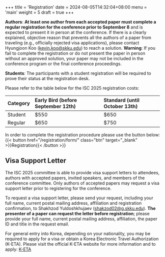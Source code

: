 +++
title = 'Registration'
date = 2024-08-05T14:32:04+08:00
menu = 'main'
weight = 5
draft = true
+++

**Authors**: **At least one author from each accepted paper must complete a regular registration for the conference prior to September 8** and is expected to present it in person at the conference. If there is a clearly explained, objective reason that prevents all the authors of a paper from traveling (e.g., officially rejected visa applications), please contact
Hyungjoon Koo (kevin.koo@skku.edu) to reach a solution. **Warning**: If you fail to complete the registration or do not present the paper in person without an approved solution, your paper may not be included in the conference program or the final conference proceedings.

**Students**:
The participants with a student registration will be required to prove their status at the registration desk.

Please refer to the table below for the ISC 2025 registration costs:

| Category | Early Bird (before September 12th) | Standard (until October 13th) |
| :------- | :--------------------------------- | :---------------------------- |
| Student  | $550                               | $650                          |
| Regular  | $650                               | $750                          |

In order to complete the registration procedure please use the button below:  
{{< button href="/registration/form/" class="btn" target="_blank" >}}Registration{{< /button >}}

## Visa Support Letter

The ISC 2025 committee is able to provide visa support letters to attendees, authors with accepted papers, invited speakers, and members of the conference committee. Only authors of accepted papers may request a visa support letter prior to registering for the conference.

To request a visa support letter, please send your request, including your full name, current postal mailing address, affiliation and registration confirmation, to Shakhzod Yuldoshkhujaev (shakzod02@g.skku.edu). **The presenter of a paper can request the letter before registration**; please provide your full name, current postal mailing address, affiliation, the paper ID and title in the request email.

For general entry into Korea, depending on your nationality, you may be required to apply for a visa or obtain a Korea Electronic Travel Authorization (K-ETA). Please visit the official K-ETA website for more information and to apply: [K-ETA](https://www.k-eta.go.kr/portal/newapply/index.do?locale=EN)

